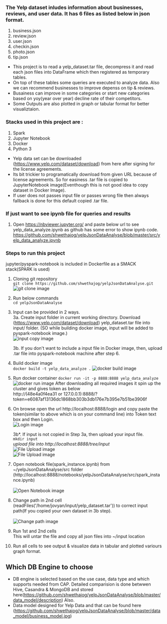 ### The Yelp dataset inludes information about businesses, reviews, and user data. It has 6 files as listed below in json format.

1. business.json
2. review.json
3. user.json
4. checkin.json
5. photo.json
6. tip.json

- This project is to read a yelp_dataset.tar file, decompress it and read each json files into DataFrame which then registered as temporary tables.
- On top of these tables some queries are executed to analyze data. Also we can recommend businesses to improve depenss on tip & reviews.
- Busainess can improve in some categories or start new categories based on yoy(year over year) decline rate of their competitors.
- Some Outputs are also plotted in graph or tabular format for better visualiztaion.

### Stacks used in this project are :
1. Spark
2. Jupyter Notebook
3. Docker
4. Python 3

- Yelp data set can be downloaded (https://www.yelp.com/dataset/download) from here after signing for the license agreements.
- Its bit trickier to programatically download from given URL because of license agreements. So for easiness .tar file is copied to JupyterNotebook image(Eventhough this is not good idea to copy dataset in Docker Image).
- If user does not passes input file or passes wrong file then always fallback is done for this default copied .tar file.

### If just want to see ipynb file for queries and results
1. Open https://nbviewer.jupyter.org/ and paste below url to see yelp_data_analyze.ipynb as github has some error to show ipynb code. 
https://github.com/shwethajog/yelpJsonDataAnalyse/blob/master/src/yelp_data_analyze.ipynb

### Steps to run this project
jupyter/pyspark-notebook is included in Dockerfile as a SMACK stack(SPARK is used)

1. Cloning git repository <br />
``` git clone https://github.com/shwethajog/yelpJsonDataAnalyse.git ```
![git clone image](https://github.com/shwethajog/yelpJsonDataAnalyse/blob/master/images/git_clone.png)


2. Run below commands <br />
``` cd yelpJsonDataAnalyse ```

3. Input can be provided in 2 ways. <br />
   3a.   Create input folder in current working directory.
         Download (https://www.yelp.com/dataset/download) yelp_dataset.tar file into input/ folder.
         (SO while building docker image, input will be added to pyspark-notebook image.) <br />
         ![input copy image](https://github.com/shwethajog/yelpJsonDataAnalyse/blob/master/images/input_copy.png) <br />
         
   3b.   If you don't want to include a input file in Docker image, then, upload .tar file into pyspark-notebook machine after step 6.
   
4. Build docker image   
```docker build -t yelp_data_analyze .```
![docker build image](https://github.com/shwethajog/yelpJsonDataAnalyse/blob/master/images/docker_build.png)

5. Run docker container
```docker run -it -p 8888:8888 yelp_data_analyze```
![docker run image](https://github.com/shwethajog/yelpJsonDataAnalyse/blob/master/images/docker_run.png)
   After downloading all required images it spin up the cluster and gives token as below<br/>
   http://(48e4a0f4ea31 or 127.0.0.1):8888/?token=e6087af13136dc1868bb303b3db176e7b395e7b51be3906f

6. On browse open the url http://localhost:8888/login and copy paste the token(similar to above which is on your command line) into Token text box and then Login.  <br />
![Login image](https://github.com/shwethajog/yelpJsonDataAnalyse/blob/master/images/login.png)

   3b*. If input is not copied in Step 3a, then upload your input file. <br />
   ```mkdir input``` <br />
   *upload file into http://localhost:8888/tree/input*  <br />
   ![File Upload image](https://github.com/shwethajog/yelpJsonDataAnalyse/blob/master/images/file%20upload.png) <br />
   ![File Upload image](https://github.com/shwethajog/yelpJsonDataAnalyse/blob/master/images/uploaded_file.png)

7. Open notebook file(spark_instance.ipynb) from ~/yelpJsonDataAnalyse/src folder <br />      (http://localhost:8888/notebooks/yelpJsonDataAnalyse/src/spark_instance.ipynb) <br />  
![Open Notebook image](https://github.com/shwethajog/yelpJsonDataAnalyse/blob/master/images/open_notebook.png)

8. Change path in 2nd cell (readFiles('/home/jovyan/input/yelp_dataset.tar')) to correct input path(If you copied your own dataset in 3b step). <br />  
![Change path image](https://github.com/shwethajog/yelpJsonDataAnalyse/blob/master/images/change_path_file.png)

9. Run 1st and 2nd cells<br/>
    This will untar the file and copy all json files into ~/input location

10. Run all cells to see output & visualize data in tabular and plotted variours graph format.


## Which DB Engine to choose
- DB engine is selected based on the use case, data type and which supports needed from CAP. Detailed comparision is done betwwen Hive, Casandra & MongoDB and stored here(https://github.com/shwethajog/yelpJsonDataAnalyse/blob/master/data_model/description) Also.
- Data model designed for Yelp Data and that can be found here (https://github.com/shwethajog/yelpJsonDataAnalyse/blob/master/data_model/business_model.jpg)

